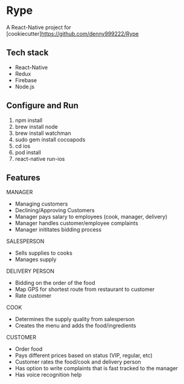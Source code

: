 # Rype

A React-Native project for [cookiecutter]https://github.com/denny999222/Rype

## Tech stack
- React-Native
- Redux
- Firebase
- Node.js

## Configure and Run
1. npm install
2. brew install node
3. brew install watchman
4. sudo gem install cocoapods
5. cd ios
6. pod install
7. react-native run-ios

## Features
MANAGER
- Managing customers
- Declining/Approving Customers
- Manager pays salary to employees (cook, manager, delivery)
- Manager handles customer/employee complaints
- Manager inititates bidding process

SALESPERSON
- Sells supplies to cooks
- Manages supply

DELIVERY PERSON
- Bidding on the order of the food
- Map GPS for shortest route from restaurant to customer
- Rate customer

COOK
- Determines the supply quality from salesperson
- Creates the menu and adds the food/ingredients

CUSTOMER
- Order food
- Pays different prices based on status (VIP, regular, etc)
- Customer rates the food/cook and delivery person
- Has option to write complaints that is fast tracked to the manager
- Has voice recognition help

